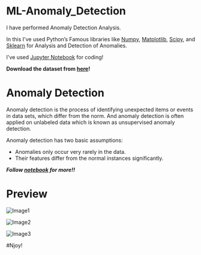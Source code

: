 # ML-Anomaly_Detection

I have performed Anomaly Detection Analysis.

In this I've used Python’s Famous libraries like [Numpy](), [Matplotlib](), [Scipy](), and [Sklearn]() for Analysis and Detection of Anomalies.

I've used [Jupyter Notebook]() for coding!

**Download the dataset from [here]()!**

# Anomaly Detection

Anomaly detection is the process of identifying unexpected items or events in data sets, which differ from the norm. And anomaly detection is often applied on unlabeled data which is known as unsupervised anomaly detection.

Anomaly detection has two basic assumptions:

* Anomalies only occur very rarely in the data.
* Their features differ from the normal instances significantly.


***Follow [notebook]() for more!!***

# Preview

![Image1]()

![Image2]()

![Image3]()


#Njoy!
